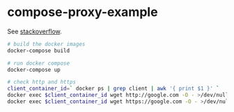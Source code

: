 # compose-proxy-example

See [stackoverflow](https://stackoverflow.com/questions/39913757/restrict-internet-access-docker-container?noredirect=1&lq=1).

```bash
# build the docker images
docker-compose build

# run docker compose
docker-compose up

# check http and https
client_container_id=` docker ps | grep client | awk '{ print $1 }' `
docker exec $client_container_id wget http://google.com -O - >/dev/null
docker exec $client_container_id wget https://google.com -O - >/dev/null
```
